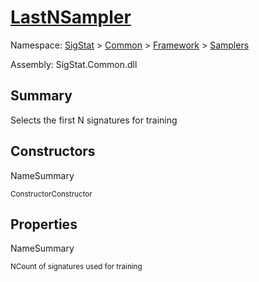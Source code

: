 # [LastNSampler](./LastNSampler.md)

Namespace: [SigStat]() > [Common](./../../README.md) > [Framework]() > [Samplers](./README.md)

Assembly: SigStat.Common.dll

## Summary
Selects the first N signatures for training

## Constructors

NameSummary

<sub>Constructor</sub><sub>Constructor</sub><br>


## Properties

NameSummary

<sub>N</sub><sub>Count of signatures used for training</sub><br>


